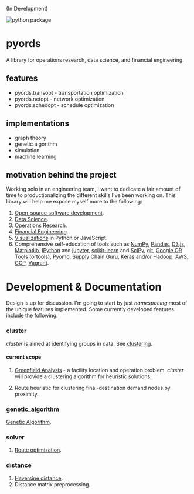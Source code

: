 (In Development)

![python package](https://github.com/christopherpryer/pyords/workflows/Python%20package/badge.svg)

# pyords
A library for operations research, data science, and financial engineering.

## features

- pyords.transopt - transportation optimization
- pyords.netopt - network optimization
- pyords.schedopt - schedule optimization

## implementations

- graph theory
- genetic algorithm
- simulation
- machine learning

## motivation behind the project
Working solo in an engineering team, I want to dedicate a fair amount of time to productionalizing the different skills I've been working on. This library will help me expose myself more to the following:

1. [Open-source software development](https://en.wikipedia.org/wiki/Open-source_software_development).
2. [Data Science](https://en.wikipedia.org/wiki/Data_science).
3. [Operations Research](https://en.wikipedia.org/wiki/Operations_research).
4. [Financial Engineering](https://en.wikipedia.org/wiki/Financial_engineering).
5. [Visualizations](https://en.wikipedia.org/wiki/Data_visualization) in Python
or JavaScript.
6. Comprehensive self-education of tools such as [NumPy](https://en.wikipedia.org/wiki/NumPy),
[Pandas](https://en.wikipedia.org/wiki/Pandas_(software)),
[D3.js](https://en.wikipedia.org/wiki/D3.js),
[Matplotlib](https://en.wikipedia.org/wiki/Matplotlib),
[IPython](https://en.wikipedia.org/wiki/IPython) and [jupyter](https://en.wikipedia.org/wiki/Project_Jupyter),
[scikit-learn](https://en.wikipedia.org/wiki/Scikit-learn) and [SciPy](https://en.wikipedia.org/wiki/SciPy),
[git](https://en.wikipedia.org/wiki/Git),
[Google OR Tools (ortools)](https://developers.google.com/optimization/),
[Pyomo](https://en.wikipedia.org/wiki/Pyomo),
[Supply Chain Guru](https://www.llamasoft.com/products/design/supply-chain-guru/),
[Keras](https://en.wikipedia.org/wiki/Keras) and/or [Hadoop](https://en.wikipedia.org/wiki/Apache_Hadoop),
[AWS](https://en.wikipedia.org/wiki/Amazon_Web_Services),
[GCP](https://en.wikipedia.org/wiki/Google_Cloud_Platform), [Vagrant](https://www.vagrantup.com/).

# Development & Documentation
Design is up for discussion. I'm going to start by just *namespacing* most of the unique features implemented. Some currently developed features include the following:

### cluster
*cluster* is aimed at identifying groups in data. See
[clustering](https://en.wikipedia.org/wiki/Cluster_analysis).

#### current scope

1. [Greenfield Analysis](http://supplychaindetective.com/2017/08/12/network-strategy-part-1-greenfield-analysis/) -
a facility location and operation problem. *cluster* will provide a clustering
algorithm for heuristic solutions.

2. Route heuristic for clustering final-destination demand nodes by proximity.

### genetic_algorithm
[Genetic Algorithm](https://en.wikipedia.org/wiki/Genetic_algorithm).

### solver
1. [Route optimization](https://en.wikipedia.org/wiki/Vehicle_routing_problem).

### distance
1. [Haversine distance](https://en.wikipedia.org/wiki/Haversine_formula).
2. Distance matrix preprocessing.
